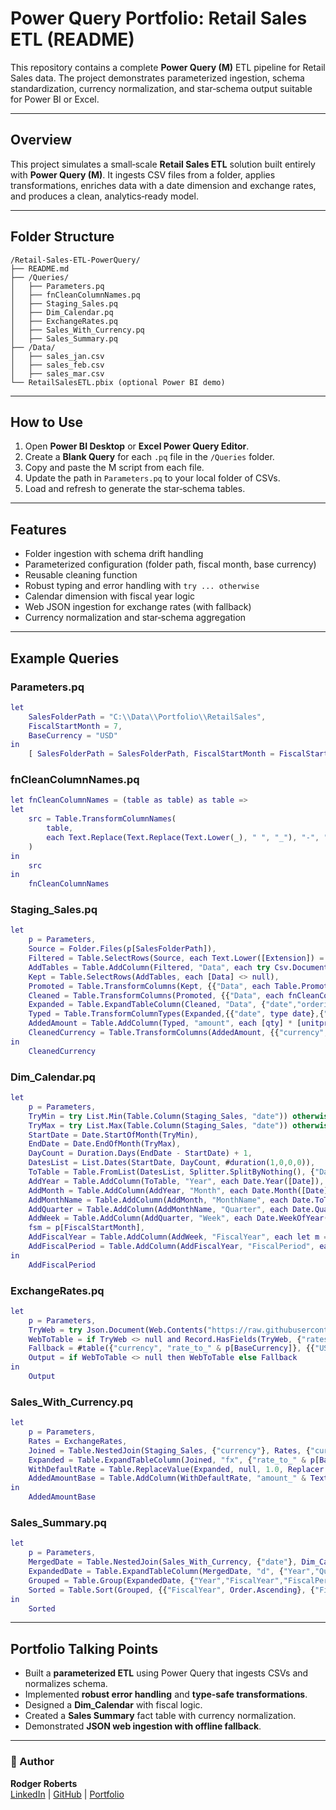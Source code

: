 # Power Query Portfolio: Retail Sales ETL (README)

This repository contains a complete **Power Query (M)** ETL pipeline for Retail Sales data. The project demonstrates parameterized ingestion, schema standardization, currency normalization, and star‑schema output suitable for Power BI or Excel.

---

## Overview
This project simulates a small‑scale **Retail Sales ETL** solution built entirely with **Power Query (M)**. It ingests CSV files from a folder, applies transformations, enriches data with a date dimension and exchange rates, and produces a clean, analytics‑ready model.

---

## Folder Structure
```
/Retail-Sales-ETL-PowerQuery/
├── README.md
├── /Queries/
│   ├── Parameters.pq
│   ├── fnCleanColumnNames.pq
│   ├── Staging_Sales.pq
│   ├── Dim_Calendar.pq
│   ├── ExchangeRates.pq
│   ├── Sales_With_Currency.pq
│   ├── Sales_Summary.pq
├── /Data/
│   ├── sales_jan.csv
│   ├── sales_feb.csv
│   ├── sales_mar.csv
└── RetailSalesETL.pbix (optional Power BI demo)
```

---

## How to Use
1. Open **Power BI Desktop** or **Excel Power Query Editor**.
2. Create a **Blank Query** for each `.pq` file in the `/Queries` folder.
3. Copy and paste the M script from each file.
4. Update the path in `Parameters.pq` to your local folder of CSVs.
5. Load and refresh to generate the star‑schema tables.

---

## Features
- Folder ingestion with schema drift handling
- Parameterized configuration (folder path, fiscal month, base currency)
- Reusable cleaning function
- Robust typing and error handling with `try ... otherwise`
- Calendar dimension with fiscal year logic
- Web JSON ingestion for exchange rates (with fallback)
- Currency normalization and star‑schema aggregation

---

##  Example Queries
### Parameters.pq
```m
let
    SalesFolderPath = "C:\\Data\\Portfolio\\RetailSales",
    FiscalStartMonth = 7,
    BaseCurrency = "USD"
in
    [ SalesFolderPath = SalesFolderPath, FiscalStartMonth = FiscalStartMonth, BaseCurrency = BaseCurrency ]
```

### fnCleanColumnNames.pq
```m
let fnCleanColumnNames = (table as table) as table =>
let
    src = Table.TransformColumnNames(
        table,
        each Text.Replace(Text.Replace(Text.Lower(_), " ", "_"), "-", "_")
    )
in
    src
in
    fnCleanColumnNames
```

### Staging_Sales.pq
```m
let
    p = Parameters,
    Source = Folder.Files(p[SalesFolderPath]),
    Filtered = Table.SelectRows(Source, each Text.Lower([Extension]) = ".csv"),
    AddTables = Table.AddColumn(Filtered, "Data", each try Csv.Document(File.Contents([Folder Path] & [Name]), [Delimiter=",", Columns=7, Encoding=65001, QuoteStyle=QuoteStyle.Csv]) otherwise null),
    Kept = Table.SelectRows(AddTables, each [Data] <> null),
    Promoted = Table.TransformColumns(Kept, {{"Data", each Table.PromoteHeaders(_, [PromoteAllScalars=true])}}),
    Cleaned = Table.TransformColumns(Promoted, {{"Data", each fnCleanColumnNames(_)}}),
    Expanded = Table.ExpandTableColumn(Cleaned, "Data", {"date","orderid","store","sku","qty","unitprice","currency"}, {"date","orderid","store","sku","qty","unitprice","currency"}),
    Typed = Table.TransformColumnTypes(Expanded,{{"date", type date},{"orderid", type text},{"store", type text},{"sku", type text},{"qty", Int64.Type},{"unitprice", type number},{"currency", type text}}),
    AddedAmount = Table.AddColumn(Typed, "amount", each [qty] * [unitprice], type number),
    CleanedCurrency = Table.TransformColumns(AddedAmount, {{"currency", each Text.Upper(_), type text}})
in
    CleanedCurrency
```

### Dim_Calendar.pq
```m
let
    p = Parameters,
    TryMin = try List.Min(Table.Column(Staging_Sales, "date")) otherwise #date(2024,1,1),
    TryMax = try List.Max(Table.Column(Staging_Sales, "date")) otherwise #date(2026,12,31),
    StartDate = Date.StartOfMonth(TryMin),
    EndDate = Date.EndOfMonth(TryMax),
    DayCount = Duration.Days(EndDate - StartDate) + 1,
    DatesList = List.Dates(StartDate, DayCount, #duration(1,0,0,0)),
    ToTable = Table.FromList(DatesList, Splitter.SplitByNothing(), {"Date"}),
    AddYear = Table.AddColumn(ToTable, "Year", each Date.Year([Date]), Int64.Type),
    AddMonth = Table.AddColumn(AddYear, "Month", each Date.Month([Date]), Int64.Type),
    AddMonthName = Table.AddColumn(AddMonth, "MonthName", each Date.ToText([Date], "MMM"), type text),
    AddQuarter = Table.AddColumn(AddMonthName, "Quarter", each Date.QuarterOfYear([Date]), Int64.Type),
    AddWeek = Table.AddColumn(AddQuarter, "Week", each Date.WeekOfYear([Date]), Int64.Type),
    fsm = p[FiscalStartMonth],
    AddFiscalYear = Table.AddColumn(AddWeek, "FiscalYear", each let m = [Month] in if m >= fsm then [Year] else [Year]-1, Int64.Type),
    AddFiscalPeriod = Table.AddColumn(AddFiscalYear, "FiscalPeriod", each let m=[Month] in if m >= fsm then m - fsm + 1 else m + (12 - fsm + 1), Int64.Type)
in
    AddFiscalPeriod
```

### ExchangeRates.pq
```m
let
    p = Parameters,
    TryWeb = try Json.Document(Web.Contents("https://raw.githubusercontent.com/PublicAPIs-Example/data/main/sample_fx.json", [Timeout=#duration(0,0,30,0)])) otherwise null,
    WebToTable = if TryWeb <> null and Record.HasFields(TryWeb, {"rates"}) then let rates = TryWeb[rates], toList = Record.ToTable(rates), Renamed = Table.RenameColumns(toList, {{"Name","currency"},{"Value","rate_to_" & p[BaseCurrency]}}), Typed = Table.TransformColumnTypes(Renamed, {{"currency", type text}, {"rate_to_" & p[BaseCurrency], type number}}) in Typed else null,
    Fallback = #table({"currency", "rate_to_" & p[BaseCurrency]}, {{"USD", 1.0},{"EUR", 1.08},{"GBP", 1.27},{"JPY", 0.0066},{"CAD", 0.73}}),
    Output = if WebToTable <> null then WebToTable else Fallback
in
    Output
```

### Sales_With_Currency.pq
```m
let
    p = Parameters,
    Rates = ExchangeRates,
    Joined = Table.NestedJoin(Staging_Sales, {"currency"}, Rates, {"currency"}, "fx", JoinKind.LeftOuter),
    Expanded = Table.ExpandTableColumn(Joined, "fx", {"rate_to_" & p[BaseCurrency]}, {"rate_to_base"}),
    WithDefaultRate = Table.ReplaceValue(Expanded, null, 1.0, Replacer.ReplaceValue, {"rate_to_base"}),
    AddedAmountBase = Table.AddColumn(WithDefaultRate, "amount_" & Text.Lower(p[BaseCurrency]), each [amount] * [rate_to_base], type number)
in
    AddedAmountBase
```

### Sales_Summary.pq
```m
let
    p = Parameters,
    MergedDate = Table.NestedJoin(Sales_With_Currency, {"date"}, Dim_Calendar, {"Date"}, "d", JoinKind.LeftOuter),
    ExpandedDate = Table.ExpandTableColumn(MergedDate, "d", {"Year","Quarter","Month","MonthName","FiscalYear","FiscalPeriod"}, {"Year","Quarter","Month","MonthName","FiscalYear","FiscalPeriod"}),
    Grouped = Table.Group(ExpandedDate, {"Year","FiscalYear","FiscalPeriod","Month","MonthName","store","sku"}, {{"Orders", each List.NonNullCount([orderid]), Int64.Type}, {"Units", each List.Sum([qty]), Int64.Type}, {"Sales", each List.Sum([amount]), type number}, {"Sales_" & Text.Upper(p[BaseCurrency]), each List.Sum([amount_" & Text.Lower(p[BaseCurrency]) & "]), type number}}),
    Sorted = Table.Sort(Grouped, {{"FiscalYear", Order.Ascending}, {"FiscalPeriod", Order.Ascending}, {"store", Order.Ascending}, {"sku", Order.Ascending}})
in
    Sorted
```

---

## Portfolio Talking Points
- Built a **parameterized ETL** using Power Query that ingests CSVs and normalizes schema.
- Implemented **robust error handling** and **type-safe transformations**.
- Designed a **Dim_Calendar** with fiscal logic.
- Created a **Sales Summary** fact table with currency normalization.
- Demonstrated **JSON web ingestion with offline fallback**.

---

### 👤 Author
**Rodger Roberts**  
[LinkedIn](https://www.linkedin.com/in/rodger-roberts/) | [GitHub](https://github.com/) | [Portfolio](https://github.com/)

